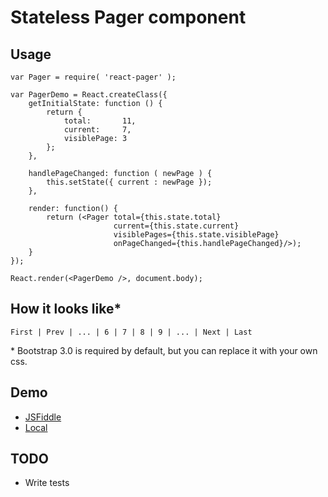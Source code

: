 # Stateless Pager component
## Usage
```
var Pager = require( 'react-pager' );

var PagerDemo = React.createClass({
    getInitialState: function () {
        return {
            total:       11,
            current:     7,
            visiblePage: 3
        };
    },
    
    handlePageChanged: function ( newPage ) {
        this.setState({ current : newPage });
    },
    
    render: function() {
        return (<Pager total={this.state.total}
                       current={this.state.current}
                       visiblePages={this.state.visiblePage}
                       onPageChanged={this.handlePageChanged}/>);
    }
});

React.render(<PagerDemo />, document.body);
```

## How it looks like*
```
First | Prev | ... | 6 | 7 | 8 | 9 | ... | Next | Last
```

\* Bootstrap 3.0 is required by default, but you can replace it with your own css.

## Demo
* [JSFiddle](http://jsfiddle.net/azaviruha/kb3gN/7742/)
* [Local](https://github.com/AZaviruha/demo-master-detail)


## TODO
* Write tests
